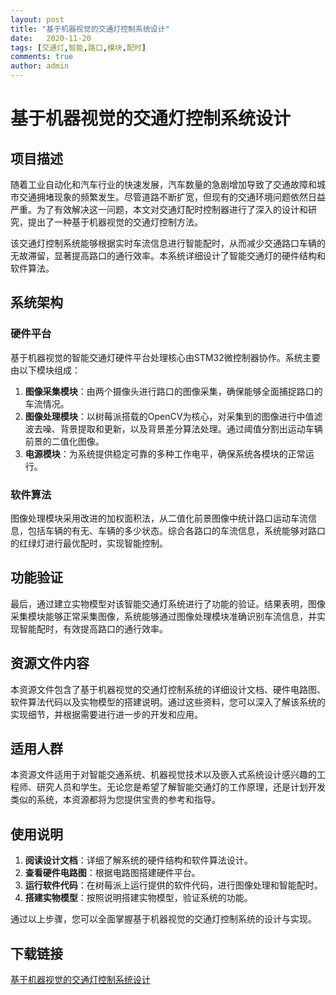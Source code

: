 ```yaml
---
layout: post
title: "基于机器视觉的交通灯控制系统设计"
date:   2020-11-20
tags: [交通灯,智能,路口,模块,配时]
comments: true
author: admin
---
```

# 基于机器视觉的交通灯控制系统设计

## 项目描述

随着工业自动化和汽车行业的快速发展，汽车数量的急剧增加导致了交通故障和城市交通拥堵现象的频繁发生。尽管道路不断扩宽，但现有的交通环境问题依然日益严重。为了有效解决这一问题，本文对交通灯配时控制器进行了深入的设计和研究，提出了一种基于机器视觉的交通灯控制方法。

该交通灯控制系统能够根据实时车流信息进行智能配时，从而减少交通路口车辆的无故滞留，显著提高路口的通行效率。本系统详细设计了智能交通灯的硬件结构和软件算法。

## 系统架构

### 硬件平台

基于机器视觉的智能交通灯硬件平台处理核心由STM32微控制器协作。系统主要由以下模块组成：

1. **图像采集模块**：由两个摄像头进行路口的图像采集，确保能够全面捕捉路口的车流情况。
2. **图像处理模块**：以树莓派搭载的OpenCV为核心，对采集到的图像进行中值滤波去噪、背景提取和更新，以及背景差分算法处理。通过阈值分割出运动车辆前景的二值化图像。
3. **电源模块**：为系统提供稳定可靠的多种工作电平，确保系统各模块的正常运行。

### 软件算法

图像处理模块采用改进的加权面积法，从二值化前景图像中统计路口运动车流信息，包括车辆的有无、车辆的多少状态。综合各路口的车流信息，系统能够对路口的红绿灯进行最优配时，实现智能控制。

## 功能验证

最后，通过建立实物模型对该智能交通灯系统进行了功能的验证。结果表明，图像采集模块能够正常采集图像，系统能够通过图像处理模块准确识别车流信息，并实现智能配时，有效提高路口的通行效率。

## 资源文件内容

本资源文件包含了基于机器视觉的交通灯控制系统的详细设计文档、硬件电路图、软件算法代码以及实物模型的搭建说明。通过这些资料，您可以深入了解该系统的实现细节，并根据需要进行进一步的开发和应用。

## 适用人群

本资源文件适用于对智能交通系统、机器视觉技术以及嵌入式系统设计感兴趣的工程师、研究人员和学生。无论您是希望了解智能交通灯的工作原理，还是计划开发类似的系统，本资源都将为您提供宝贵的参考和指导。

## 使用说明

1. **阅读设计文档**：详细了解系统的硬件结构和软件算法设计。
2. **查看硬件电路图**：根据电路图搭建硬件平台。
3. **运行软件代码**：在树莓派上运行提供的软件代码，进行图像处理和智能配时。
4. **搭建实物模型**：按照说明搭建实物模型，验证系统的功能。

通过以上步骤，您可以全面掌握基于机器视觉的交通灯控制系统的设计与实现。

## 下载链接

[基于机器视觉的交通灯控制系统设计](https://pan.quark.cn/s/9f99276ec93f)